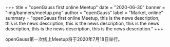 +++
title = "openGauss first online Meetup"
date = "2020-06-30"
banner = "img/banners/meetup.png"
author = "openGauss"
label = "Market, online"
summary = "openGauss first online Meetup, this is the news description, this is the news description, this is the news description, this is the news description, this is the news description, this is the news description."
+++


openGauss第一次线上Meetup将于2020年7月18日举行。

